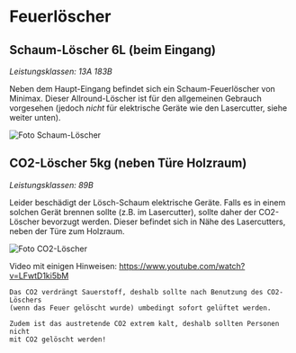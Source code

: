 # Feuerlöscher

## Schaum-Löscher 6L (beim Eingang)

_Leistungsklassen: 13A 183B_

Neben dem Haupt-Eingang befindet sich ein Schaum-Feuerlöscher von Minimax.
Dieser Allround-Löscher ist für den allgemeinen Gebrauch vorgesehen (jedoch
_nicht_ für elektrische Geräte wie den Lasercutter, siehe weiter unten).

![Foto Schaum-Löscher](img/feuerlöscher-schaum.jpg)

## CO2-Löscher 5kg (neben Türe Holzraum)

_Leistungsklassen: 89B_

Leider beschädigt der Lösch-Schaum elektrische Geräte. Falls es in einem solchen
Gerät brennen sollte (z.B. im Lasercutter), sollte daher der CO2-Löscher
bevorzugt werden. Dieser befindet sich in Nähe des Lasercutters, neben der Türe
zum Holzraum.

![Foto CO2-Löscher](img/feuerlöscher-co2.jpg)

Video mit einigen Hinweisen: <https://www.youtube.com/watch?v=LFwtD1ki5bM>

```admonish warning title="Achtung"
Das CO2 verdrängt Sauerstoff, deshalb sollte nach Benutzung des CO2-Löschers
(wenn das Feuer gelöscht wurde) umbedingt sofort gelüftet werden.

Zudem ist das austretende CO2 extrem kalt, deshalb sollten Personen nicht
mit CO2 gelöscht werden!
```